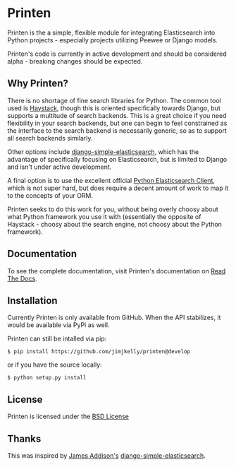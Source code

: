 Printen
=======

Printen is the a simple, flexible module for integrating
Elasticsearch into Python projects - especially projects
utilizing Peewee or Django models.

Printen's code is currently in active development and
should be considered alpha - breaking changes should
be expected.

Why Printen?
------------

There is no shortage of fine search libraries for Python.
The common tool used is [Haystack](http://haystacksearch.org/),
though this is oriented specifically towards Django, but
supports a multitude of search backends. This is a great
choice if you need flexibility in your search backends,
but one can begin to feel constrained as the interface to
the search backend is necessarily generic, so as to support
all search backends similarly.

Other options include [django-simple-elasticsearch](https://github.com/jaddison/django-simple-elasticsearch),
which has the advantage of specifically focusing on
Elasticsearch, but is limited to Django and isn't
under active development.

A final option is to use the excellent official
[Python Elasticsearch Client](http://elasticsearch-py.readthedocs.org/en/master/index.html),
which is not super hard, but does require a decent amount of work
to map it to the concepts of your ORM.

Printen seeks to do this work for you, without being overly
choosy about what Python framework you use it with (essentially
the opposite of Haystack - choosy about the search engine, not
choosy about the Python framework).

Documentation
-------------

To see the complete documentation, visit Printen's documentation on [Read The Docs](http://printen.readthedocs.org/).

Installation
------------

Currently Printen is only available from GitHub. When the
API stabilizes, it would be available via PyPi as well.

Printen can still be intalled via pip:

    $ pip install https://github.com/jimjkelly/printen@develop

or if you have the source locally:

    $ python setup.py install

License
-------

Printen is licensed under the [BSD License](LICENSE.md)

Thanks
------

This was inspired by [James Addison's](https://github.com/jaddison)
[django-simple-elasticsearch](https://github.com/jaddison/django-simple-elasticsearch).
